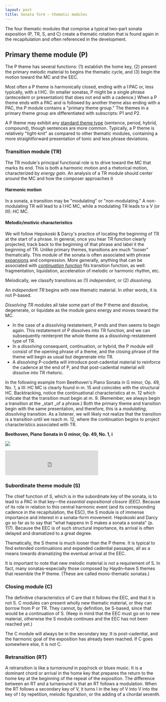 ```yaml
---
layout: post
title: Sonata form – thematic modules
---
```


The four thematic modules that comprise a typical two-part sonata exposition (P, TR, S, and C) create a thematic rotation that is found again in the recapitulation and often referenced in the development.

## Primary theme module (P)

The P theme has several functions: (1) establish the home key, (2) present the primary melodic material to begins the thematic cycle, and (3) begin the motion toward the MC and the EEC.

Most often a P theme is harmonically closed, ending with a I:PAC or, less typically, with a I:HC. (In smaller sonatas, P might be a single phrase (antecedent or presentation) that does not end with a cadence.) When a P theme ends with a PAC and is followed by another theme also ending with a PAC, the P module contains a "primary theme group." The themes in a primary theme group are differentiated with subscripts: P1 and P2.

A P theme may exhibit any [standard theme type](classicalThemes.html) (sentence, period, hybrid, compound), though sentences are more common. Typically, a P theme is relatively "tight-knit" as compared to other thematic modules, containing a more straightforward presentation of tonic and less phrase deviations.

### Transition module (TR)

The TR module's principal functional role is to drive toward the MC that marks its end. This is both a harmonic motion and a rhetorical motion, characterized by _energy gain_. An analysis of a TR module should center around the MC and how the composer approaches it

#### Harmonic motion

In a sonata, a transition may be "modulating" or "non-modulating." A non-modulating TR will lead to a I:HC MC, while a modulating TR leads to a V (or III): HC MC.

#### Melodic/motivic characteristics

We will follow Hepokoski & Darcy's practice of locating the beginning of TR at the start of a phrase. In general, once you hear TR function clearly projected, track back to the beginning of that phrase and label it the beginning of TR. Unlike primary themes, transitions are much "looser" thematically. This module of the sonata is often associated with phrase [expansions](internalExpansions.html) and compression. More generally, anything that can be associated with [*continuation function*](sentence.html) fits transition function, as well: fragmentation, liquidation, acceleration of melodic or harmonic rhythm, etc.

Melodically, we classify transitions as (1) _independent_, or (2) _dissolving_.

An _independent TR_ begins with new thematic material. In other words, it is not P-based.

_Dissolving TR_ modules all take some part of the P theme and dissolve, degenerate, or liquidate as the module gains energy and moves toward the MC.

* In the case of a _dissolving_ restatement, P ends and then seems to begin again. This restatement of P dissolves into TR function, and we can subsequently reinterpret the whole theme as a dissolving-restatement type of TR.
* In a _dissolving_ consequent, continuation, or hybrid, the P module will consist of the opening phrase of a theme, and the closing phrase of the theme will begin as usual but degenerate into TR.
* A _dissolving_ P-codetta will introduce post-cadential material to reinforce the cadence at the end of P, and that post-cadential material will dissolve into TR rhetoric.

In the following example from Beethoven's Piano Sonata in G minor, Op. 49, No. 1, a III: HC MC is clearly found in m. 15 and coincides with the structural HC. Backtracking, notice the continuational characteristics at m. 12 which indicate that the transition must begin at m. 9. (Remember, we always begin a transition at the _start _of a phrase.) Both the primary theme and transition begin with the same presentation, and therefore, this is a _modulating_, _dissolving_ transition. As a listener, we will likely not realize that the transition is a transition until we reach m. 12, where the continuation begins to project characteristics associated with TR.


**Beethoven, Piano Sonata in G minor, Op. 49, No. 1, i**

[![](Graphics/postTonal/TR.png)](Graphics/postTonal/TR.png)

<iframe src="https://embed.spotify.com/?uri=spotify:track:5NSEaoEaSNdD3XQM54e0C6" width="300" height="80" frameborder="0" allowtransparency="true"></iframe>

### Subordinate theme module (S)

The chief function of _S_, which is in the subordinate key of the sonata, is to lead to a PAC in that key—the _essential expositional closure (EEC)_. Because of its role in relation to this central harmonic event (and its corresponding cadence in the recapitulation, the ESC), the S module is of immense importance and interest in a sonata-form movement. Hepokoski and Darcy go so far as to say that "what happens in S makes a sonata a sonata" (p. 117). Because the EEC is of such structural importance, its arrival is often delayed and dramatized to a great degree.

Thematically, the S theme is much looser than the P theme. It is typical to find extended continuations and expanded cadential passages, all as a means towards dramatizing the eventual arrival at the EEC.

It is important to note that new melodic material _is not_ a requirement of S. In fact, many sonatas–especially those composed by Haydn–have S themes that resemble the P theme. (These are called mono-thematic sonatas.)

### Closing module (C)

The definitive characteristics of C are that it follows the EEC, and that it is not S. C modules can present wholly new thematic material, or they can borrow from P or TR. They cannot, by definition, be S-based, since that would be a continuation of S. (Keep in mind that the EEC must go on to new material, otherwise the S module continues and the EEC has not been reached yet.)

The C module will always be in the secondary key. It is post-cadential, and the harmonic goal of the exposition has already been reached. If C goes somewhere else, it is not C.

### Retransition (RT)

A retransition is like a _turnaround_ in pop/rock or blues music. It is a dominant chord or arrival in the home key that prepares the return to the home key at the beginning of the repeat of the exposition. The difference between an RT and a turnaround is that an RT follows a modulation. When the RT follows a secondary key of V, it turns I in the key of V into V into the key of I by repetition, melodic figuration, or the adding of a chordal seventh.